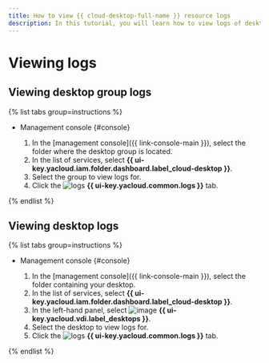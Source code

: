```yaml
---
title: How to view {{ cloud-desktop-full-name }} resource logs
description: In this tutorial, you will learn how to view logs of desktops and desktop groups in {{ cloud-desktop-name }}.
---
```


# Viewing logs

## Viewing desktop group logs

{% list tabs group=instructions %}

- Management console {#console}

   1. In the [management console]({{ link-console-main }}), select the folder where the desktop group is located.
   1. In the list of services, select **{{ ui-key.yacloud.iam.folder.dashboard.label_cloud-desktop }}**.
   1. Select the group to view logs for.
   1. Click the ![logs](../../_assets/console-icons/receipt.svg) **{{ ui-key.yacloud.common.logs }}** tab.

{% endlist %}

## Viewing desktop logs

{% list tabs group=instructions %}

- Management console {#console}

   1. In the [management console]({{ link-console-main }}), select the folder containing your desktop.
   1. In the list of services, select **{{ ui-key.yacloud.iam.folder.dashboard.label_cloud-desktop }}**.
   1. In the left-hand panel, select ![image](../../_assets/console-icons/display.svg) **{{ ui-key.yacloud.vdi.label_desktops }}**.
   1. Select the desktop to view logs for.
   1. Click the ![logs](../../_assets/console-icons/receipt.svg) **{{ ui-key.yacloud.common.logs }}** tab.

{% endlist %}
